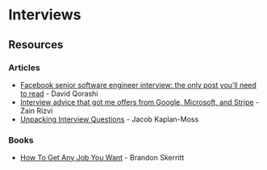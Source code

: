 # Interviews

## Resources

### Articles

* [Facebook senior software engineer interview: the only post you’ll need to read](https://daqo.medium.com/facebook-senior-software-engineer-interview-the-only-post-youll-need-to-read-e4604ff2336d) - David Qorashi
* [Interview advice that got me offers from Google, Microsoft, and Stripe](https://www.zainrizvi.io/blog/the-interviewing-advice-no-one-shares/) - Zain Rizvi
* [Unpacking Interview Questions](https://jacobian.org/series/unpacking-interview-questions/) - Jacob Kaplan-Moss

### Books

* [How To Get Any Job You Want](https://github.com/bee-san/Employabiltiy-book) - Brandon Skerritt

